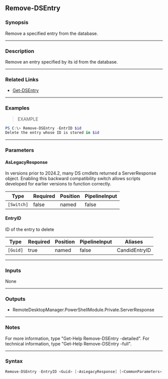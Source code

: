 Remove-DSEntry
--------------

### Synopsis
Remove a specified entry from the database.

---

### Description

Remove an entry specified by its id from the database.

---

### Related Links
* [Get-DSEntry](Get-DSEntry)

---

### Examples
> EXAMPLE

```PowerShell
PS C:\> Remove-DSEntry -EntrID $id
Delete the entry whose ID is stored in $id
```

---

### Parameters
#### **AsLegacyResponse**
In versions prior to 2024.2, many DS cmdlets returned a ServerResponse object. Enabling this backward compatibility switch allows scripts developed for earlier versions to function correctly.

|Type      |Required|Position|PipelineInput|
|----------|--------|--------|-------------|
|`[Switch]`|false   |named   |false        |

#### **EntryID**
ID of the entry to delete

|Type    |Required|Position|PipelineInput|Aliases      |
|--------|--------|--------|-------------|-------------|
|`[Guid]`|true    |named   |false        |CandidEntryID|

---

### Inputs
None

---

### Outputs
* RemoteDesktopManager.PowerShellModule.Private.ServerResponse

---

### Notes
For more information, type "Get-Help Remove-DSEntry -detailed". For technical information, type "Get-Help Remove-DSEntry -full".

---

### Syntax
```PowerShell
Remove-DSEntry -EntryID <Guid> [-AsLegacyResponse] [<CommonParameters>]
```
